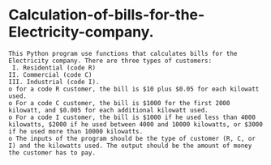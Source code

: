 # Calculation-of-bills-for-the-Electricity-company.
	This Python program use functions that calculates bills for the Electricity company. There are three types of customers:
	 I. Residential (code R) 
	II. Commercial (code C) 
	III. Industrial (code I). 
	o for a code R customer, the bill is $10 plus $0.05 for each kilowatt used. 
	o For a code C customer, the bill is $1000 for the first 2000 kilowatt, and $0.005 for each additional kilowatt used. 
	o For a code I customer, the bill is $1000 if he used less than 4000 kilowatts, $2000 if he used between 4000 and 10000 kilowatts, or $3000 if he used more than 10000 kilowatts. 
	o The inputs of the program should be the type of customer (R, C, or I) and the kilowatts used. The output should be the amount of money the customer has to pay. 
